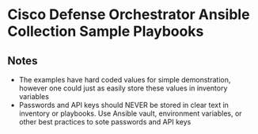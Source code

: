 # Cisco Defense Orchestrator Ansible Collection Sample Playbooks

## Notes
- The examples have hard coded values for simple demonstration, however one could just as easily store these values in inventory variables
- Passwords and API keys should NEVER be stored in clear text in inventory or playbooks. Use Ansible vault, environment variables, or other best practices to sote passwords and API keys

